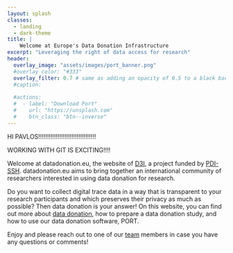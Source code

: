 ```yaml
---
layout: splash
classes:
  - landing
  - dark-theme
title: | 
    Welcome at Europe's Data Donation Infrastructure
excerpt: "Leveraging the right of data access for research"
header:
  overlay_image: "assets/images/port_banner.png"
  #overlay_color: "#333"
  overlay_filter: 0.7 # same as adding an opacity of 0.5 to a black background
  #caption: 
    
  #actions:
  #  - label: "Download Port"
  #    url: "https://unsplash.com"
  #    btn_class: "btn--inverse"
---
```


HI PAVLOS!!!!!!!!!!!!!!!!!!!!!!!!!!!!!!!!!

WORKING WITH GIT IS EXCITING!!!!

Welcome at datadonation.eu, the website of [D3I](/d3i/), a project funded by [PDI-SSH](https://pdi-ssh.nl/en/). datadonation.eu aims to bring together an international community of researchers interested in using data donation for research. 

Do you want to collect digital trace data in a way that is transparent to your research participants and which preserves their privacy as much as possible? Then data donation is your answer! On this website, you can find out more about [data donation](/data-donation/), how to prepare a data donation study, and how to use our data donation software, PORT. 

Enjoy and please reach out to one of our [team](/team/) members in case you have any questions or comments!
